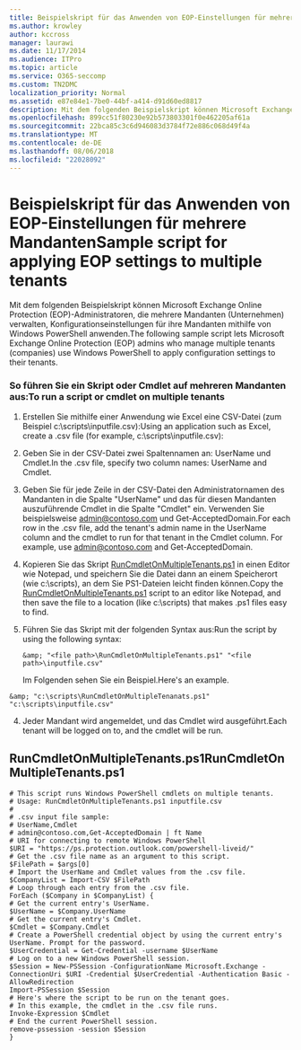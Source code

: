 ```yaml
---
title: Beispielskript für das Anwenden von EOP-Einstellungen für mehrere Mandanten
ms.author: krowley
author: kccross
manager: laurawi
ms.date: 11/17/2014
ms.audience: ITPro
ms.topic: article
ms.service: O365-seccomp
ms.custom: TN2DMC
localization_priority: Normal
ms.assetid: e87e84e1-7be0-44bf-a414-d91d60ed8817
description: Mit dem folgenden Beispielskript können Microsoft Exchange Online Protection (EOP)-Administratoren, die mehrere Mandanten (Unternehmen) verwalten, Konfigurationseinstellungen für ihre Mandanten mithilfe von Windows PowerShell anwenden.
ms.openlocfilehash: 899cc51f80230e92b573803301f0e462205af61a
ms.sourcegitcommit: 22bca85c3c6d946083d3784f72e886c068d49f4a
ms.translationtype: MT
ms.contentlocale: de-DE
ms.lasthandoff: 08/06/2018
ms.locfileid: "22028092"
---
```

# <a name="sample-script-for-applying-eop-settings-to-multiple-tenants"></a><span data-ttu-id="e39c3-103">Beispielskript für das Anwenden von EOP-Einstellungen für mehrere Mandanten</span><span class="sxs-lookup"><span data-stu-id="e39c3-103">Sample script for applying EOP settings to multiple tenants</span></span>

<span data-ttu-id="e39c3-104">Mit dem folgenden Beispielskript können Microsoft Exchange Online Protection (EOP)-Administratoren, die mehrere Mandanten (Unternehmen) verwalten, Konfigurationseinstellungen für ihre Mandanten mithilfe von Windows PowerShell anwenden.</span><span class="sxs-lookup"><span data-stu-id="e39c3-104">The following sample script lets Microsoft Exchange Online Protection (EOP) admins who manage multiple tenants (companies) use Windows PowerShell to apply configuration settings to their tenants.</span></span>
  
### <a name="to-run-a-script-or-cmdlet-on-multiple-tenants"></a><span data-ttu-id="e39c3-105">So führen Sie ein Skript oder Cmdlet auf mehreren Mandanten aus:</span><span class="sxs-lookup"><span data-stu-id="e39c3-105">To run a script or cmdlet on multiple tenants</span></span>

1. <span data-ttu-id="e39c3-106">Erstellen Sie mithilfe einer Anwendung wie Excel eine CSV-Datei (zum Beispiel c:\scripts\inputfile.csv):</span><span class="sxs-lookup"><span data-stu-id="e39c3-106">Using an application such as Excel, create a .csv file (for example, c:\scripts\inputfile.csv):</span></span>
    
1. <span data-ttu-id="e39c3-107">Geben Sie in der CSV-Datei zwei Spaltennamen an: UserName und Cmdlet.</span><span class="sxs-lookup"><span data-stu-id="e39c3-107">In the .csv file, specify two column names: UserName and Cmdlet.</span></span>
    
2. <span data-ttu-id="e39c3-p101">Geben Sie für jede Zeile in der CSV-Datei den Administratornamen des Mandanten in die Spalte "UserName" und das für diesen Mandanten auszuführende Cmdlet in die Spalte "Cmdlet" ein. Verwenden Sie beispielsweise admin@contoso.com und Get-AcceptedDomain.</span><span class="sxs-lookup"><span data-stu-id="e39c3-p101">For each row in the .csv file, add the tenant's admin name in the UserName column and the cmdlet to run for that tenant in the Cmdlet column. For example, use admin@contoso.com and Get-AcceptedDomain.</span></span>
    
2. <span data-ttu-id="e39c3-110">Kopieren Sie das Skript [RunCmdletOnMultipleTenants.ps1](sample-script-for-applying-eop-settings-to-multiple-tenants.md#RunCmdletOnMultipleTenants.ps1) in einen Editor wie Notepad, und speichern Sie die Datei dann an einem Speicherort (wie c:\scripts), an dem Sie PS1-Dateien leicht finden können.</span><span class="sxs-lookup"><span data-stu-id="e39c3-110">Copy the [RunCmdletOnMultipleTenants.ps1](sample-script-for-applying-eop-settings-to-multiple-tenants.md#RunCmdletOnMultipleTenants.ps1) script to an editor like Notepad, and then save the file to a location (like c:\scripts) that makes .ps1 files easy to find.</span></span> 
    
3. <span data-ttu-id="e39c3-111">Führen Sie das Skript mit der folgenden Syntax aus:</span><span class="sxs-lookup"><span data-stu-id="e39c3-111">Run the script by using the following syntax:</span></span>
    
     `&amp; "<file path>\RunCmdletOnMultipleTenants.ps1" "<file path>\inputfile.csv"`
    
    <span data-ttu-id="e39c3-112">Im Folgenden sehen Sie ein Beispiel.</span><span class="sxs-lookup"><span data-stu-id="e39c3-112">Here's an example.</span></span> 
    
  ```
  &amp; "c:\scripts\RunCmdletOnMultipleTenanats.ps1" "c:\scripts\inputfile.csv"
  ```

4. <span data-ttu-id="e39c3-113">Jeder Mandant wird angemeldet, und das Cmdlet wird ausgeführt.</span><span class="sxs-lookup"><span data-stu-id="e39c3-113">Each tenant will be logged on to, and the cmdlet will be run.</span></span>
    
## <a name="runcmdletonmultipletenantsps1"></a><span data-ttu-id="e39c3-114">RunCmdletOnMultipleTenants.ps1</span><span class="sxs-lookup"><span data-stu-id="e39c3-114">RunCmdletOnMultipleTenants.ps1</span></span>
<span data-ttu-id="e39c3-115"><a name="RunCmdletOnMultipleTenants.ps1"> </a></span><span class="sxs-lookup"><span data-stu-id="e39c3-115"></span></span>

```
# This script runs Windows PowerShell cmdlets on multiple tenants.
# Usage: RunCmdletOnMultipleTenants.ps1 inputfile.csv
#  
# .csv input file sample: 
# UserName,Cmdlet
# admin@contoso.com,Get-AcceptedDomain | ft Name
# URI for connecting to remote Windows PowerShell
$URI = "https://ps.protection.outlook.com/powershell-liveid/"
# Get the .csv file name as an argument to this script.
$FilePath = $args[0]
# Import the UserName and Cmdlet values from the .csv file.
$CompanyList = Import-CSV $FilePath
# Loop through each entry from the .csv file.
ForEach ($Company in $CompanyList) {
# Get the current entry's UserName.
$UserName = $Company.UserName
# Get the current entry's Cmdlet.
$Cmdlet = $Company.Cmdlet
# Create a PowerShell credential object by using the current entry's UserName. Prompt for the password.
$UserCredential = Get-Credential -username $UserName
# Log on to a new Windows PowerShell session.
$Session = New-PSSession -ConfigurationName Microsoft.Exchange -ConnectionUri $URI -Credential $UserCredential -Authentication Basic -AllowRedirection
Import-PSSession $Session
# Here's where the script to be run on the tenant goes.
# In this example, the cmdlet in the .csv file runs.
Invoke-Expression $Cmdlet
# End the current PowerShell session.
remove-pssession -session $Session
}

```


